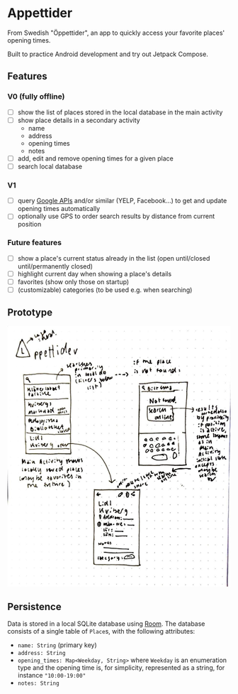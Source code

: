 # Appettider
From Swedish "Öppettider", an app to quickly access your favorite places' opening times. 

Built to practice Android development and try out Jetpack Compose.

## Features

### V0 (fully offline)
- [ ] show the list of places stored in the local database in the main activity
- [ ] show place details in a secondary activity
  - name
  - address
  - opening times
  - notes
- [ ] add, edit and remove opening times for a given place
- [ ] search local database

### V1
- [ ] query [Google APIs](https://developers.google.com/maps/documentation/places/web-service/details) and/or similar (YELP, Facebook...) to get and update opening times automatically
- [ ] optionally use GPS to order search results by distance from current position

### Future features
- [ ] show a place's current status already in the list (open until/closed until/permanently closed)
- [ ] highlight current day when showing a place's details
- [ ] favorites (show only those on startup)
- [ ] (customizable) categories (to be used e.g. when searching)

## Prototype
![Prototype](prototype.jpg)

## Persistence
Data is stored in a local SQLite database using [Room](https://developer.android.com/training/data-storage/room/).
The database consists of a single table of `Place`s, with the following attributes:
- `name: String` (primary key)
- `address: String`
- `opening_times: Map<Weekday, String>` where `Weekday` is an enumeration type and the opening time is, for simplicity, represented as a string, for instance `"10:00-19:00"`
- `notes: String`
